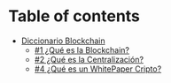 # Table of contents

* [Diccionario Blockchain](README.md)
  * [#1 ¿Qué es la Blockchain?](readme/1-que-es-la-blockchain.md)
  * [#2 ¿Qué es la Centralización?](readme/2-que-es-la-centralizacion.md)
  * [#4 ¿Qué es un WhitePaper Cripto?](readme/3-que-es-la-descentralizacion.md)
